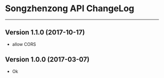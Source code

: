 # Songzhenzong API ChangeLog

---

## Version 1.1.0 (2017-10-17)

- allow CORS

## Version 1.0.0 (2017-03-07)

- Ok
